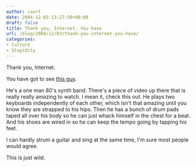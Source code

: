 ```yaml
---
author: court
date: 2004-12-03 13:27:50+00:00
draft: false
title: Thank you, Internet. You have
url: /blog/2004/12/03/thank-you-internet-you-have/
categories:
- Culture
- Stupidity
---
```


Thank you, Internet.




You have got to see [this guy](http://www.mcrorie.ca/Index.html).




He's a one man 80's synth band.  There's a piece of video up there that is really really amazing to watch.  I mean it, check this out.  He plays two keyboards independently of each other, which isn't that amazing until you know they are strapped to his hips.  Then he has a bunch of drum pads taped all over his body so he can just whack himself in the chest for a beat.  And his shoes are wired in so he can keep the tempo going by tapping his feet.




I can hardly strum a guitar and sing at the same time, I'm sure most people would agree. 




This is just wild.




